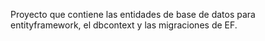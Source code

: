 ﻿Proyecto que contiene las entidades de base de datos para entityframework, el dbcontext y las migraciones de EF.